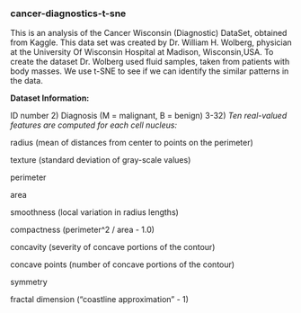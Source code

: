 ### cancer-diagnostics-t-sne

This is an analysis of the Cancer Wisconsin (Diagnostic) DataSet, obtained from Kaggle. This data set was created by Dr. William H. Wolberg, physician at the University Of Wisconsin Hospital at Madison, Wisconsin,USA. To create the dataset Dr. Wolberg used fluid samples, taken from patients with body masses. We use t-SNE to see if we can identify the similar patterns in the data.

**Dataset Information:**

ID number 2) Diagnosis (M = malignant, B = benign) 3-32)
*Ten real-valued features are computed for each cell nucleus:*

radius (mean of distances from center to points on the perimeter)

texture (standard deviation of gray-scale values)

perimeter

area

smoothness (local variation in radius lengths)

compactness (perimeter^2 / area - 1.0)

concavity (severity of concave portions of the contour)

concave points (number of concave portions of the contour)

symmetry

fractal dimension (“coastline approximation” - 1)
